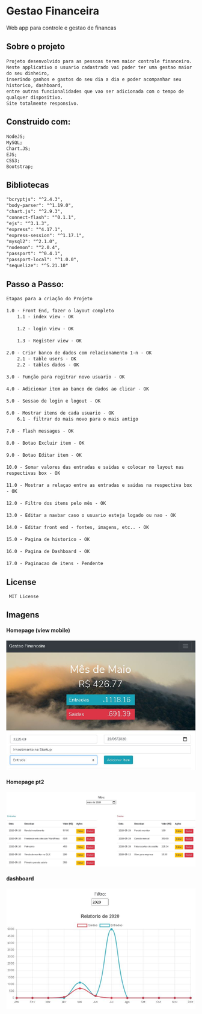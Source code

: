 # Gestao Financeira
Web app para controle e gestao de financas

## Sobre o projeto
    Projeto desenvolvido para as pessoas terem maior controle financeiro.
    Neste applicativo o usuario cadastrado vai poder ter uma gestao maior do seu dinheiro,
    inserindo ganhos e gastos do seu dia a dia e poder acompanhar seu historico, dashboard,
    entre outras funcionalidades que vao ser adicionada com o tempo de qualquer dispositivo.
    Site totalmente responsivo.
    
## Construido com:
    NodeJS;
    MySQL;
    Chart.JS;
    EJS;
    CSS3;
    Bootstrap;

## Bibliotecas
    "bcryptjs": "^2.4.3",
    "body-parser": "^1.19.0",
    "chart.js": "^2.9.3",
    "connect-flash": "^0.1.1",
    "ejs": "^3.1.3",
    "express": "^4.17.1",
    "express-session": "^1.17.1",
    "mysql2": "^2.1.0",
    "nodemon": "^2.0.4",
    "passport": "^0.4.1",
    "passport-local": "^1.0.0",
    "sequelize": "^5.21.10"
    

## Passo a Passo:

    Etapas para a criação do Projeto

    1.0 - Front End, fazer o layout completo
        1.1 - index view - OK

        1.2 - login view - OK

        1.3 - Register view - OK

    2.0 - Criar banco de dados com relacionamento 1-n - OK
        2.1 - table users - OK
        2.2 - tables dados - OK

    3.0 - Função para regitrar novo usuario - OK

    4.0 - Adicionar item ao banco de dados ao clicar - OK

    5.0 - Sessao de login e logout - OK

    6.0 - Mostrar itens de cada usuario - OK
        6.1 - filtrar do mais novo para o mais antigo

    7.0 - Flash messages - OK

    8.0 - Botao Excluir item - OK

    9.0 - Botao Editar item - OK 

    10.0 - Somar valores das entradas e saidas e colocar no layout nas respectivas box - OK

    11.0 - Mostrar a relaçao entre as entradas e saidas na respectiva box - OK

    12.0 - Filtro dos itens pelo mês - OK

    13.0 - Editar a navbar caso o usuario esteja logado ou nao - OK

    14.0 - Editar front end - fontes, imagens, etc.. - OK

    15.0 - Pagina de historico - OK

    16.0 - Pagina de Dashboard - OK

    17.0 - Paginacao de itens - Pendente

## License
     MIT License
     
## Imagens


#### Homepage (view mobile)
 ![Home](https://github.com/GabrielBrotas/Controle-Financeiro/blob/master/Project/public/imagens/home.JPG)


#### Homepage pt2
 ![tabelas](https://github.com/GabrielBrotas/Controle-Financeiro/blob/master/Project/public/imagens/home2.JPG)
 
 
#### dashboard
 ![dashboard](https://github.com/GabrielBrotas/Controle-Financeiro/blob/master/Project/public/imagens/dashboard.JPG)
